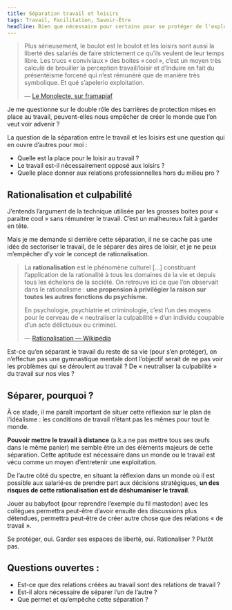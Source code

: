 ```yaml
---
title: Séparation travail et loisirs
tags: Travail, Facilitation, Savoir-Être
headline: Bien que nécessaire pour certains pour se protéger de l'exploitation, cette séparation ne risque-elle pas de déshumaniser le travail et d'empêcher la construction de relations authentiques entre collègues ?
---
```


> Plus sérieusement, le boulot est le boulot et les loisirs sont aussi la liberté des salariés de faire strictement ce qu’ils veulent de leur temps libre.
> Les trucs « conviviaux » des boites « cool », c’est un moyen très calculé de brouiller la perception travail/loisir et d’induire en fait du présentéisme forcené qui n’est rémunéré que de manière très symbolique.
> Et qué s’apelerio exploitation.
> 
> — [Le Monolecte, sur framapiaf](https://framapiaf.org/@Monolecte/109924605965899629)

Je me questionne sur le double rôle des barrières de protection mises en place au travail, peuvent-elles nous empêcher de créer le monde que l’on veut voir advenir ?

La question de la séparation entre le travail et les loisirs est une question qui en ouvre d’autres pour moi :

- Quelle est la place pour le loisir au travail ?
- Le travail est-il nécessairement opposé aux loisirs ?
- Quelle place donner aux relations professionnelles hors du milieu pro ?

## Rationalisation et culpabilité

J’entends l’argument de la technique utilisée par les grosses boites pour « paraitre cool » sans rémunérer le travail. C’est un malheureux fait à garder en tête.

Mais je me demande si derrière cette séparation, il ne se cache pas une idée de sectoriser le travail, de le séparer des aires de loisir, et je ne peux m’empêcher d’y voir le concept de rationalisation.

> La **rationalisation** est le phénomène culturel […] constituant l’application de la rationalité à tous les domaines de la vie et depuis tous les échelons de la société. On retrouve ici ce que l’on observait dans le rationalisme : **une propension à privilégier la raison sur toutes les autres fonctions du psychisme.**
> 
> En psychologie, psychiatrie et criminologie, c’est l’un des moyens pour le cerveau de « neutraliser la culpabilité » d’un individu coupable d’un acte délictueux ou criminel.
> 
> — [Rationalisation — Wikipédia](https://fr.wikipedia.org/wiki/Rationalisation?oldformat=true)

Est-ce qu’en séparant le travail du reste de sa vie (pour s’en protéger), on n’effectue pas une gymnastique mentale dont l’objectif serait de ne pas voir les problèmes qui se déroulent au travail ? De « neutraliser la culpabilité » du travail sur nos vies ?

## Séparer, pourquoi ?

À ce stade, il me paraît important de situer cette réflexion sur le plan de l’idéalisme : les conditions de travail n’étant pas les mêmes pour tout le monde.

**Pouvoir mettre le travail à distance** (a.k.a ne pas mettre tous ses œufs dans le même panier) me semble être un des éléments majeurs de cette séparation. Cette aptitude est nécessaire dans un monde ou le travail est vécu comme un moyen d’entretenir une exploitation.

De l’autre côté du spectre, en situant la réflexion dans un monde où il est possible aux salarié·es de prendre part aux décisions stratégiques, **un des risques de cette rationalisation est de déshumaniser le travail**.

Jouer au babyfoot (pour reprendre l’exemple du fil mastodon) avec les collègues permettra peut-être d’avoir ensuite des discussions plus détendues, permettra peut-être de créer autre chose que des relations « de travail ».

Se protéger, oui. Garder ses espaces de liberté, oui. Rationaliser ? Plutôt pas.

## Questions ouvertes :

- Est-ce que des relations créées au travail sont des relations de travail ?
- Est-il alors nécessaire de séparer l’un de l’autre ?
- Que permet et qu’empêche cette séparation ?
